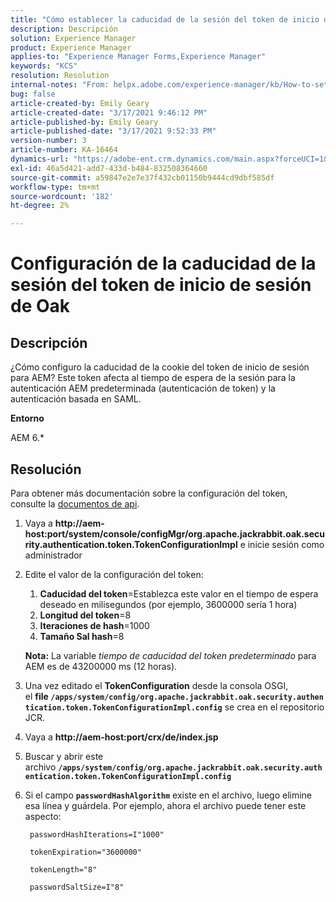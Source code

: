 ```yaml
---
title: "Cómo establecer la caducidad de la sesión del token de inicio de sesión de Oak"
description: Descripción
solution: Experience Manager
product: Experience Manager
applies-to: "Experience Manager Forms,Experience Manager"
keywords: "KCS"
resolution: Resolution
internal-notes: "From: helpx.adobe.com/experience-manager/kb/How-to-set-token-session-expiration-AEM.html"
bug: false
article-created-by: Emily Geary
article-created-date: "3/17/2021 9:46:12 PM"
article-published-by: Emily Geary
article-published-date: "3/17/2021 9:52:33 PM"
version-number: 3
article-number: KA-16464
dynamics-url: "https://adobe-ent.crm.dynamics.com/main.aspx?forceUCI=1&pagetype=entityrecord&etn=knowledgearticle&id=1f76a130-6a87-eb11-a812-000d3a593216"
exl-id: 46a5d421-add7-433d-b484-832508364660
source-git-commit: a59847e2e7e37f432cb01150b9444cd9dbf585df
workflow-type: tm+mt
source-wordcount: '182'
ht-degree: 2%

---
```


# Configuración de la caducidad de la sesión del token de inicio de sesión de Oak

## Descripción

¿Cómo configuro la caducidad de la cookie del token de inicio de sesión para AEM? Este token afecta al tiempo de espera de la sesión para la autenticación AEM predeterminada (autenticación de token) y la autenticación basada en SAML.

<b>Entorno</b>

AEM 6.\*

## Resolución

Para obtener más documentación sobre la configuración del token, consulte la [documentos de api](https://jackrabbit.apache.org/oak/docs/apidocs/org/apache/jackrabbit/oak/security/authentication/token/TokenConfigurationImpl.html).

1. Vaya a <b>http://aem-host:port/system/console/configMgr/org.apache.jackrabbit.oak.security.authentication.token.TokenConfigurationImpl</b> e inicie sesión como administrador
1. Edite el valor de la configuración del token:
   1. <b>Caducidad del token</b>=Establezca este valor en el tiempo de espera deseado en milisegundos (por ejemplo, 3600000 sería 1 hora)
   1. <b>Longitud del token</b>=8
   1. <b>Iteraciones de hash</b>=1000
   1. <b>Tamaño Sal hash</b>=8

   <b>Nota:</b> La variable *tiempo de caducidad del token predeterminado* para AEM es de 43200000 ms (12 horas).

1. Una vez editado el <b>TokenConfiguration</b> desde la consola OSGI, el <b>file `/apps/system/config/org.apache.jackrabbit.oak.security.authentication.token.TokenConfigurationImpl.config`</b> se crea en el repositorio JCR.
1. Vaya a <b>http://aem-host:port/crx/de/index.jsp</b>
1. Buscar y abrir este archivo <b>`/apps/system/config/org.apache.jackrabbit.oak.security.authentication.token.TokenConfigurationImpl.config`</b>
1. Si el campo <b>`passwordHashAlgorithm`</b> existe en el archivo, luego elimine esa línea y guárdela. Por ejemplo, ahora el archivo puede tener este aspecto:

   ```
    passwordHashIterations=I"1000"
   
    tokenExpiration="3600000"
   
    tokenLength="8"
   
    passwordSaltSize=I"8"
   ```
